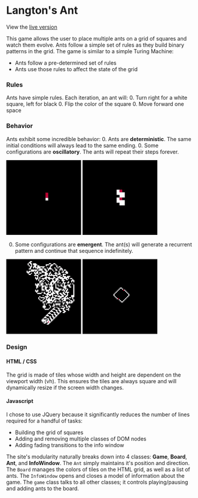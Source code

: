 # Langton's Ant

View the [live version][live]

This game allows the user to place multiple ants on a grid of squares and watch them evolve. Ants follow a simple set of rules as they build binary patterns in the grid. The game is similar to a simple Turing Machine:
  * Ants follow a pre-determined set of rules
  * Ants use those rules to affect the state of the grid

### Rules

Ants have simple rules. Each iteration, an ant will:
  0. Turn right for a white square, left for black
  0. Flip the color of the square
  0. Move forward one space

### Behavior

Ants exhibit some incredible behavior:
  0. Ants are **deterministic**. The same initial conditions will always lead to the same ending.
  0. Some configurations are **oscillatory**. The ants will repeat their steps forever.

  <img src="assets/oscillate1.gif" width="200"/>
  <img src="assets/oscillate2.gif" width="200"/>

  0. Some configurations are **emergent**. The ant(s) will generate a recurrent pattern and continue that sequence indefinitely.

  <img src="assets/emerge1.gif" width="200"/>
  <img src="assets/emerge2.gif" width="200"/>

### Design

#### HTML / CSS

The grid is made of tiles whose width and height are dependent on the viewport width (vh). This ensures the tiles are always square and will dynamically resize if the screen width changes.

#### Javascript

I chose to use JQuery because it significantly reduces the number of lines required for a handful of tasks:
  * Building the grid of squares
  * Adding and removing multiple classes of DOM nodes
  * Adding fading transitions to the info window

The site's modularity naturally breaks down into 4 classes: **Game**, **Board**, **Ant**, and **InfoWindow**. The `Ant` simply maintains it's position and direction. The `Board` manages the colors of tiles on the HTML grid, as well as a list of ants. The `InfoWindow` opens and closes a model of information about the game. The `game` class talks to all other classes; it controls playing/pausing and adding ants to the board.

[live]: https://ryanrhall.github.io/langtons-ant/
